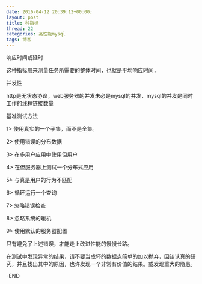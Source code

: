 ```yaml
---
date: 2016-04-12 20:39:12+00:00;
layout: post
title: 种指标
thread: 22
categories: 高性能mysql
tags: 博客
---
```


响应时间或延时

这种指标用来测量任务所需要的整体时间，也就是平均响应时间，

并发性

http是无状态协议，web服务器的并发未必是mysql的并发，mysql的并发是同时工作的线程链接数量

基准测试方法

1> 使用真实的一个子集，而不是全集。

2> 使用错误的分布数据

3> 在多用户应用中使用但用户

4> 在但服务器上测试一个分布式应用

5> 与真是用户的行为不匹配

6> 循环运行一个查询

7> 忽略错误检查

8> 忽略系统的暖机

9> 使用默认的服务器配置

只有避免了上述错误，才能走上改进性能的慢慢长路。

在测试中发现异常的结果，请不要当成坏的数据点简单的加以抛弃，因该认真的研究，并且找出其中的原因，也许发现一个非常有价值的结果。或发现重大的隐患。

-END


